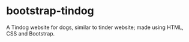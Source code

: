 # bootstrap-tindog
A Tindog website for dogs, similar to tinder website; made using HTML, CSS and Bootstrap.
